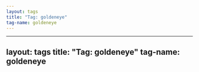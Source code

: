 ```yaml
---
layout: tags
title: "Tag: goldeneye"
tag-name: goldeneye
---
```

---
layout: tags
title: "Tag: goldeneye"
tag-name: goldeneye
---
